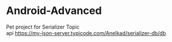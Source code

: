 # Android-Advanced
Pet project for Serializer Topic <br>
api https://my-json-server.typicode.com/Anelkad/serializer-db/db
